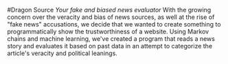 #Dragon Source
*Your fake and biased news evaluator*
With the growing concern over the veracity and bias of news sources, as well at the rise of "fake news" accusations, we decide that we wanted to create something to programmatically show the trustworthiness of a website.
Using Markov chains and machine learning, we've created a program that reads a news story and evaluates it based on past data in an attempt to categorize the article's veracity and political leanings.
